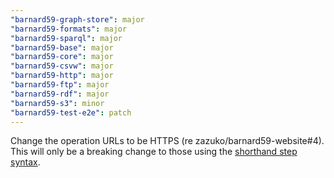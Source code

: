 ```yaml
---
"barnard59-graph-store": major
"barnard59-formats": major
"barnard59-sparql": major
"barnard59-base": major
"barnard59-core": major
"barnard59-csvw": major
"barnard59-http": major
"barnard59-ftp": major
"barnard59-rdf": major
"barnard59-s3": minor
"barnard59-test-e2e": patch
---
```


Change the operation URLs to be HTTPS (re zazuko/barnard59-website#4). This will only be a breaking change to those using the [shorthand step syntax](https://data-centric.zazuko.com/docs/workflows/explanations/simplified-syntax).
